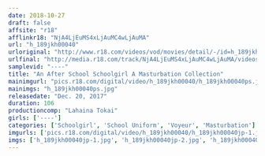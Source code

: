 ```yaml
---
date: 2018-10-27
draft: false
affsite: "r18"
afflinkr18: "NjA4LjEuMS4xLjAuMC4wLjAuMA"
url: "h_189jkh00040"
urloriginal: "http://www.r18.com/videos/vod/movies/detail/-/id=h_189jkh00040"
urlfinal: "http://media.r18.com/track/NjA4LjEuMS4xLjAuMC4wLjAuMA/videos/vod/movies/detail/-/id=h_189jkh00040"
samplevid: "----"
title: "An After School Schoolgirl A Masturbation Collection"
mainimgurl: "pics.r18.com/digital/video/h_189jkh00040/h_189jkh00040ps.jpg"
mainimgs: "h_189jkh00040ps.jpg"
releasedate: "Dec. 20, 2017"
duration: 106
productioncomp: "Lahaina Tokai"
girls: ['----']
categories: ['Schoolgirl', 'School Uniform', 'Voyeur', 'Masturbation']
imgurls: ['pics.r18.com/digital/video/h_189jkh00040/h_189jkh00040jp-1.jpg', 'pics.r18.com/digital/video/h_189jkh00040/h_189jkh00040jp-2.jpg', 'pics.r18.com/digital/video/h_189jkh00040/h_189jkh00040jp-3.jpg', 'pics.r18.com/digital/video/h_189jkh00040/h_189jkh00040jp-4.jpg', 'pics.r18.com/digital/video/h_189jkh00040/h_189jkh00040jp-5.jpg', 'pics.r18.com/digital/video/h_189jkh00040/h_189jkh00040jp-6.jpg', 'pics.r18.com/digital/video/h_189jkh00040/h_189jkh00040jp-7.jpg', 'pics.r18.com/digital/video/h_189jkh00040/h_189jkh00040jp-8.jpg', 'pics.r18.com/digital/video/h_189jkh00040/h_189jkh00040jp-9.jpg', 'pics.r18.com/digital/video/h_189jkh00040/h_189jkh00040jp-10.jpg', 'pics.r18.com/digital/video/h_189jkh00040/h_189jkh00040jp-11.jpg', 'pics.r18.com/digital/video/h_189jkh00040/h_189jkh00040jp-12.jpg', 'pics.r18.com/digital/video/h_189jkh00040/h_189jkh00040jp-13.jpg', 'pics.r18.com/digital/video/h_189jkh00040/h_189jkh00040jp-14.jpg', 'pics.r18.com/digital/video/h_189jkh00040/h_189jkh00040jp-15.jpg', 'pics.r18.com/digital/video/h_189jkh00040/h_189jkh00040jp-16.jpg', 'pics.r18.com/digital/video/h_189jkh00040/h_189jkh00040jp-17.jpg', 'pics.r18.com/digital/video/h_189jkh00040/h_189jkh00040jp-18.jpg', 'pics.r18.com/digital/video/h_189jkh00040/h_189jkh00040jp-19.jpg', 'pics.r18.com/digital/video/h_189jkh00040/h_189jkh00040jp-20.jpg']
imgs: ['h_189jkh00040jp-1.jpg', 'h_189jkh00040jp-2.jpg', 'h_189jkh00040jp-3.jpg', 'h_189jkh00040jp-4.jpg', 'h_189jkh00040jp-5.jpg', 'h_189jkh00040jp-6.jpg', 'h_189jkh00040jp-7.jpg', 'h_189jkh00040jp-8.jpg', 'h_189jkh00040jp-9.jpg', 'h_189jkh00040jp-10.jpg', 'h_189jkh00040jp-11.jpg', 'h_189jkh00040jp-12.jpg', 'h_189jkh00040jp-13.jpg', 'h_189jkh00040jp-14.jpg', 'h_189jkh00040jp-15.jpg', 'h_189jkh00040jp-16.jpg', 'h_189jkh00040jp-17.jpg', 'h_189jkh00040jp-18.jpg', 'h_189jkh00040jp-19.jpg', 'h_189jkh00040jp-20.jpg']
---
```

